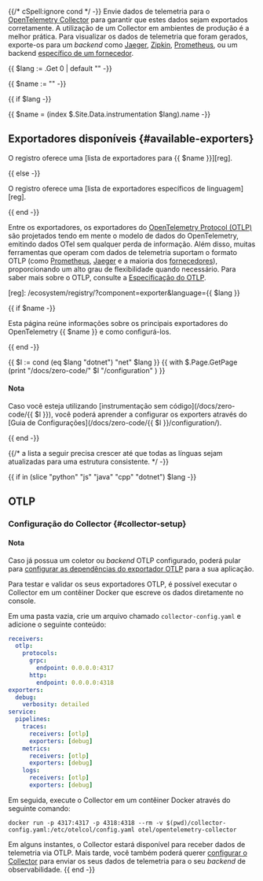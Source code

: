 {{/* cSpell:ignore cond */ -}} Envie dados de telemetria para o [OpenTelemetry Collector](/docs/collector/) para garantir que estes dados sejam exportados corretamente. A utilização de um Collector em ambientes de produção é a melhor prática. Para visualizar os dados de telemetria que foram gerados, exporte-os para um _backend_ como [Jaeger](https://jaegertracing.io/), [Zipkin](https://zipkin.io/),
[Prometheus](https://prometheus.io/), ou um backend 
[específico de um fornecedor](/ecosystem/vendors/).

{{ $lang := .Get 0 | default "" -}}

{{ $name := "" -}}

{{ if $lang -}}

{{ $name = (index $.Site.Data.instrumentation $lang).name -}}

## Exportadores disponíveis {#available-exporters}

O registro oferece uma [lista de exportadores para {{ $name }}][reg].

{{ else -}}

O registro oferece uma [lista de exportadores específicos de linguagem][reg].

{{ end -}}

Entre os exportadores, os exportadores do [OpenTelemetry Protocol (OTLP)][OTLP] são projetados tendo em mente o modelo de dados do OpenTelemetry, emitindo dados OTel sem qualquer perda de informação. Além disso, muitas ferramentas que operam com dados de telemetria suportam o formato OTLP (como [Prometheus][Prometheus], [Jaeger][Jaeger] e a maioria dos [fornecedores][vendors]), proporcionando um alto grau de flexibilidade quando necessário. Para saber mais sobre o OTLP, consulte a [Especificação do OTLP][OTLP].

[Jaeger]: /blog/2022/jaeger-native-otlp/
[OTLP]: /docs/specs/otlp/
[Prometheus]:
  https://prometheus.io/docs/prometheus/latest/feature_flags/#otlp-receiver
[vendors]: /ecosystem/vendors/

[reg]: /ecosystem/registry/?component=exporter&language={{ $lang }}

{{ if $name -}}

Esta página reúne informações sobre os principais exportadores do OpenTelemetry {{ $name }} e como configurá-los.

{{ end -}}

{{ $l := cond (eq $lang "dotnet") "net" $lang }}
{{ with $.Page.GetPage (print "/docs/zero-code/" $l "/configuration" ) }}

<div class="alert alert-info" role="alert"><h4 class="alert-heading">Nota</h4>

Caso você esteja utilizando [instrumentação sem código](/docs/zero-code/{{ $l }}), você poderá aprender a configurar os exporters através do [Guia de Configurações](/docs/zero-code/{{ $l }}/configuration/).

</div>

{{ end -}}

{{/*
 a lista a seguir precisa crescer até que todas as línguas sejam atualizadas para uma estrutura consistente.
 */ -}}

{{ if in (slice "python" "js" "java" "cpp" "dotnet") $lang -}}

## OTLP

### Configuração do Collector {#collector-setup}

<div class="alert alert-info" role="alert"><h4 class="alert-heading">Nota</h4>

Caso já possua um coletor ou _backend_ OTLP configurado, poderá pular para [configurar as dependências do exportador OTLP](#otlp-dependencies) para a sua aplicação.

</div>

Para testar e validar os seus exportadores OTLP, é possível executar o Collector em um contêiner Docker que escreve os dados diretamente no console.

Em uma pasta vazia, crie um arquivo chamado `collector-config.yaml` e adicione o seguinte conteúdo:

```yaml
receivers:
  otlp:
    protocols:
      grpc:
        endpoint: 0.0.0.0:4317
      http:
        endpoint: 0.0.0.0:4318
exporters:
  debug:
    verbosity: detailed
service:
  pipelines:
    traces:
      receivers: [otlp]
      exporters: [debug]
    metrics:
      receivers: [otlp]
      exporters: [debug]
    logs:
      receivers: [otlp]
      exporters: [debug]
```

Em seguida, execute o Collector em um contêiner Docker através do seguinte comando:

```shell
docker run -p 4317:4317 -p 4318:4318 --rm -v $(pwd)/collector-config.yaml:/etc/otelcol/config.yaml otel/opentelemetry-collector
```

Em alguns instantes, o Collector estará disponível para receber dados de telemetria via OTLP. Mais tarde, você também poderá querer [configurar o Collector](/docs/collector/configuration) para enviar os seus dados de telemetria para o seu _backend_ de observabilidade.
{{ end -}}
